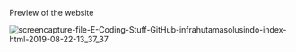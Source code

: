 Preview of the website

![screencapture-file-E-Coding-Stuff-GitHub-infrahutamasolusindo-index-html-2019-08-22-13_37_37](https://user-images.githubusercontent.com/25684892/63489192-09f2b780-c4e4-11e9-933d-d098e7db362f.png)
